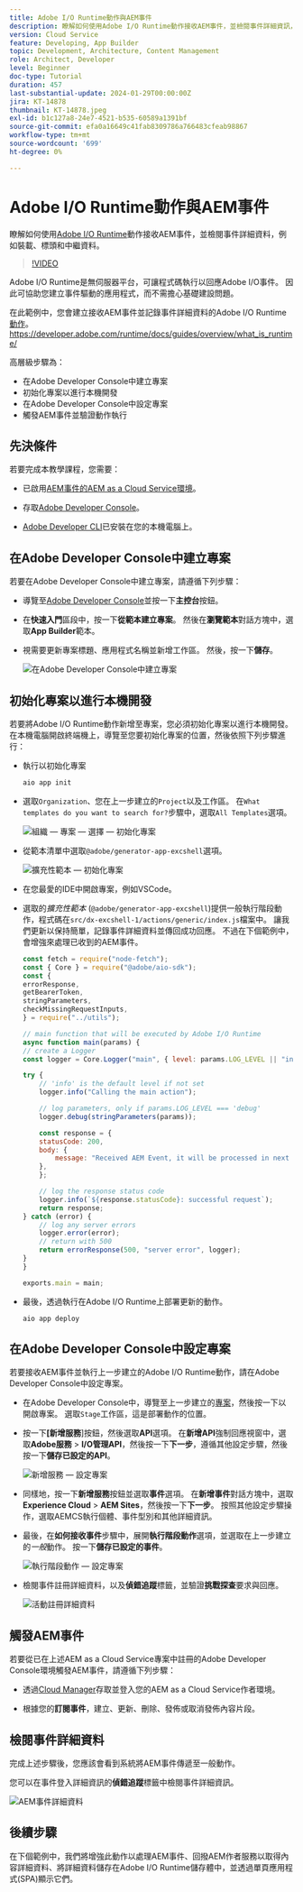 ```yaml
---
title: Adobe I/O Runtime動作與AEM事件
description: 瞭解如何使用Adobe I/O Runtime動作接收AEM事件，並檢閱事件詳細資訊，例如裝載、標題和中繼資料。
version: Cloud Service
feature: Developing, App Builder
topic: Development, Architecture, Content Management
role: Architect, Developer
level: Beginner
doc-type: Tutorial
duration: 457
last-substantial-update: 2024-01-29T00:00:00Z
jira: KT-14878
thumbnail: KT-14878.jpeg
exl-id: b1c127a8-24e7-4521-b535-60589a1391bf
source-git-commit: efa0a16649c41fab8309786a766483cfeab98867
workflow-type: tm+mt
source-wordcount: '699'
ht-degree: 0%

---
```


# Adobe I/O Runtime動作與AEM事件

瞭解如何使用[Adobe I/O Runtime](https://developer.adobe.com/runtime/docs/guides/overview/what_is_runtime/)動作接收AEM事件，並檢閱事件詳細資料，例如裝載、標頭和中繼資料。

>[!VIDEO](https://video.tv.adobe.com/v/3427053?quality=12&learn=on)

Adobe I/O Runtime是無伺服器平台，可讓程式碼執行以回應Adobe I/O事件。 因此可協助您建立事件驅動的應用程式，而不需擔心基礎建設問題。

在此範例中，您會建立接收AEM事件並記錄事件詳細資料的Adobe I/O Runtime [動作](https://developer.adobe.com/runtime/docs/guides/using/creating_actions/)。
https://developer.adobe.com/runtime/docs/guides/overview/what_is_runtime/

高層級步驟為：

- 在Adobe Developer Console中建立專案
- 初始化專案以進行本機開發
- 在Adobe Developer Console中設定專案
- 觸發AEM事件並驗證動作執行

## 先決條件

若要完成本教學課程，您需要：

- 已啟用[AEM事件的AEM as a Cloud Service環境](https://developer.adobe.com/experience-cloud/experience-manager-apis/guides/events/#enable-aem-events-on-your-aem-cloud-service-environment)。

- 存取[Adobe Developer Console](https://developer.adobe.com/developer-console/docs/guides/getting-started/)。

- [Adobe Developer CLI](https://developer.adobe.com/runtime/docs/guides/tools/cli_install/)已安裝在您的本機電腦上。

## 在Adobe Developer Console中建立專案

若要在Adobe Developer Console中建立專案，請遵循下列步驟：

- 導覽至[Adobe Developer Console](https://developer.adobe.com/)並按一下&#x200B;**主控台**&#x200B;按鈕。

- 在&#x200B;**快速入門**&#x200B;區段中，按一下&#x200B;**從範本建立專案**。 然後在&#x200B;**瀏覽範本**&#x200B;對話方塊中，選取&#x200B;**App Builder**&#x200B;範本。

- 視需要更新專案標題、應用程式名稱並新增工作區。 然後，按一下&#x200B;**儲存**。

  ![在Adobe Developer Console中建立專案](../assets/examples/runtime-action/create-project.png)


## 初始化專案以進行本機開發

若要將Adobe I/O Runtime動作新增至專案，您必須初始化專案以進行本機開發。 在本機電腦開啟終端機上，導覽至您要初始化專案的位置，然後依照下列步驟進行：

- 執行以初始化專案

  ```bash
  aio app init
  ```

- 選取`Organization`、您在上一步建立的`Project`以及工作區。 在`What templates do you want to search for?`步驟中，選取`All Templates`選項。

  ![組織 — 專案 — 選擇 — 初始化專案](../assets/examples/runtime-action/all-templates.png)

- 從範本清單中選取`@adobe/generator-app-excshell`選項。

  ![擴充性範本 — 初始化專案](../assets/examples/runtime-action/extensibility-template.png)

- 在您最愛的IDE中開啟專案，例如VSCode。

- 選取的&#x200B;_擴充性範本_ (`@adobe/generator-app-excshell`)提供一般執行階段動作，程式碼在`src/dx-excshell-1/actions/generic/index.js`檔案中。 讓我們更新以保持簡單，記錄事件詳細資料並傳回成功回應。 不過在下個範例中，會增強來處理已收到的AEM事件。

  ```javascript
  const fetch = require("node-fetch");
  const { Core } = require("@adobe/aio-sdk");
  const {
  errorResponse,
  getBearerToken,
  stringParameters,
  checkMissingRequestInputs,
  } = require("../utils");
  
  // main function that will be executed by Adobe I/O Runtime
  async function main(params) {
  // create a Logger
  const logger = Core.Logger("main", { level: params.LOG_LEVEL || "info" });
  
  try {
      // 'info' is the default level if not set
      logger.info("Calling the main action");
  
      // log parameters, only if params.LOG_LEVEL === 'debug'
      logger.debug(stringParameters(params));
  
      const response = {
      statusCode: 200,
      body: {
          message: "Received AEM Event, it will be processed in next example",
      },
      };
  
      // log the response status code
      logger.info(`${response.statusCode}: successful request`);
      return response;
  } catch (error) {
      // log any server errors
      logger.error(error);
      // return with 500
      return errorResponse(500, "server error", logger);
  }
  }
  
  exports.main = main;
  ```

- 最後，透過執行在Adobe I/O Runtime上部署更新的動作。

  ```bash
  aio app deploy
  ```

## 在Adobe Developer Console中設定專案

若要接收AEM事件並執行上一步建立的Adobe I/O Runtime動作，請在Adobe Developer Console中設定專案。

- 在Adobe Developer Console中，導覽至上一步建立的[專案](https://developer.adobe.com/console/projects)，然後按一下以開啟專案。 選取`Stage`工作區，這是部署動作的位置。

- 按一下&#x200B;**[新增服務**]按鈕，然後選取&#x200B;**API**&#x200B;選項。 在&#x200B;**新增API**&#x200B;強制回應視窗中，選取&#x200B;**Adobe服務** > **I/O管理API**，然後按一下&#x200B;**下一步**，遵循其他設定步驟，然後按一下&#x200B;**儲存已設定的API**。

  ![新增服務 — 設定專案](../assets/examples/runtime-action/add-io-management-api.png)

- 同樣地，按一下&#x200B;**新增服務**&#x200B;按鈕並選取&#x200B;**事件**&#x200B;選項。 在&#x200B;**新增事件**&#x200B;對話方塊中，選取&#x200B;**Experience Cloud** > **AEM Sites**，然後按一下&#x200B;**下一步**。 按照其他設定步驟操作，選取AEMCS執行個體、事件型別和其他詳細資訊。

- 最後，在&#x200B;**如何接收事件**&#x200B;步驟中，展開&#x200B;**執行階段動作**&#x200B;選項，並選取在上一步建立的&#x200B;_一般_&#x200B;動作。 按一下&#x200B;**儲存已設定的事件**。

  ![執行階段動作 — 設定專案](../assets/examples/runtime-action/select-runtime-action.png)

- 檢閱事件註冊詳細資料，以及&#x200B;**偵錯追蹤**&#x200B;標籤，並驗證&#x200B;**挑戰探查**&#x200B;要求與回應。

  ![活動註冊詳細資料](../assets/examples/runtime-action/debug-tracing-challenge-probe.png)


## 觸發AEM事件

若要從已在上述AEM as a Cloud Service專案中註冊的Adobe Developer Console環境觸發AEM事件，請遵循下列步驟：

- 透過[Cloud Manager](https://my.cloudmanager.adobe.com/)存取並登入您的AEM as a Cloud Service作者環境。

- 根據您的&#x200B;**訂閱事件**，建立、更新、刪除、發佈或取消發佈內容片段。

## 檢閱事件詳細資料

完成上述步驟後，您應該會看到系統將AEM事件傳遞至一般動作。

您可以在事件登入詳細資訊的&#x200B;**偵錯追蹤**&#x200B;標籤中檢閱事件詳細資訊。

![AEM事件詳細資料](../assets/examples/runtime-action/aem-event-details.png)


## 後續步驟

在下個範例中，我們將增強此動作以處理AEM事件、回撥AEM作者服務以取得內容詳細資料、將詳細資料儲存在Adobe I/O Runtime儲存體中，並透過單頁應用程式(SPA)顯示它們。
